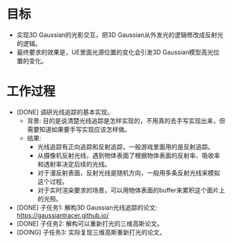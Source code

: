 # 目标
- 实现3D Gaussian的光影交互，把3D Gaussian从外发光的逻辑修改成反射光的逻辑。
- 最终要求的效果是，UE里面光源位置的变化会引发3D Gaussian模型高光位置的变化。

# 工作过程
- [DONE] 调研光线追踪的基本实现。
	- 背景: 目的是说清楚光线追踪是怎样实现的，不用真的去手写实现出来，但需要知道如果要手写实现应该怎样做。
	- 结果:
		- 光线追踪有正向追踪和反射追踪，一般游戏里面用的是反射追踪。
		- 从摄像机反射光线，遇到物体表面了根据物体表面的反射率、吸收率和透射率决定后续的光线。
		- 对于漫反射表面，反射光线是随机方向，一般用多条反射光线来模拟这个过程。
		- 对于实时渲染要求的场景，可以用物体表面的buffer来累积这个面片上的光照。
- [DONE] 子任务1: 解构3D Gaussian光线追踪的论文: https://gaussiantracer.github.io/
- [DONE] 子任务2: 解构可以重新打光的三维高斯论文。
- [DOING] 子任务3: 实际复现三维高斯重新打光的论文。